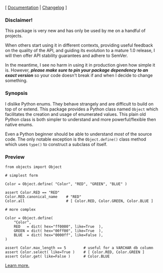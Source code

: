 \[ [Documentation](https://simpleset.readthedocs.io/en/latest/) | [Changelog](CHANGELOG.md) \]

### Disclaimer!

This package is very new and has only be used by me on a handful of projects.

When others start using it in different contexts, providing useful feedback on the quality of the API, and guiding its evolution to a mature 1.0 release, I will then offer API stability guarantees and adhere to SemVer.

In the meantime, I see no harm in using it in production given how simple it is.  However, _**please make sure to pin your package dependency to an exact version**_ so your code doesn't break if and when I decide to change something.

### Synopsis

I dislike Python enums.  They behave strangely and are difficult to build on top of or extend.  This package provides a Python class named `Object` which facilitates the creation and usage of enumerated values.  This plain old Python class is both simpler to understand and more powerful/flexible then native enums.

Even a Python beginner should be able to understand *most* of the source code.  The only notable exception is the `Object.define()` class method which uses `type()` to construct a subclass of itself.

### Preview

```
from objects import Object

# simplest form

Color = Object.define( "Color", "RED", "GREEN", "BLUE" )

assert Color.RED == "RED"
Color.RED.canonical_name    # "RED"
Color.all                   # [ Color.RED, Color.GREEN, Color.BLUE ]

# more complex

Color = Object.define(
    "Color",
    RED   = dict( hex="ff0000", like=True  ),
    GREEN = dict( hex="00ff00", like=True  ),
    BLUE  = dict( hex="0000ff", like=False ),
)

assert Color.max_length == 5        # useful for a VARCHAR db column
assert Color.select( like=True )    # [ Color.RED, Color.GREEN ]
assert Color.get( like=False )      # Color.BLUE
```

[Learn more.](https://simpleset.readthedocs.io/en/latest/)
